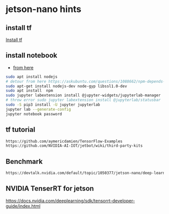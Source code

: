 # jetson-nano hints

## install tf

[Install tf](https://docs.nvidia.com/deeplearning/frameworks/install-tf-jetson-platform/index.html#troubleshooting)

## install notebook

- [from here](https://github.com/NVIDIA-AI-IOT/jetbot/wiki/Create-SD-Card-Image-From-Scratch)

```bash
sudo apt install nodejs
# detour from here https://askubuntu.com/questions/1088662/npm-depends-node-gyp-0-10-9-but-it-is-not-going-to-be-installed
sudo apt-get install nodejs-dev node-gyp libssl1.0-dev
sudo apt install  npm
sudo jupyter labextension install @jupyter-widgets/jupyterlab-manager
# throw error sudo jupyter labextension install @jupyterlab/statusbar
sudo -S pip3 install -U jupyter jupyterlab
jupyter lab --generate-config
jupyter notebook password
```

## tf tutorial

```txt
https://github.com/aymericdamien/TensorFlow-Examples
https://github.com/NVIDIA-AI-IOT/jetbot/wiki/third-party-kits
```
## Benchmark

```txt
https://devtalk.nvidia.com/default/topic/1050377/jetson-nano/deep-learning-inference-benchmarking-instructions/
```


## NVIDIA TenserRT for jetson 

https://docs.nvidia.com/deeplearning/sdk/tensorrt-developer-guide/index.html
